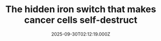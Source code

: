 ---
title: "The hidden iron switch that makes cancer cells self-destruct"
date: 2025-09-30T02:12:19.000Z
category: Health
externalLink: "https://www.sciencedaily.com/releases/2025/09/250929054920.htm"
image: ""
excerpt: "Scientists discovered that inhibiting the enzyme STK17B forces multiple myeloma cells into iron-driven death and makes therapies more effective. Early mouse studies show strong potential for a new treatment approach.…"
---